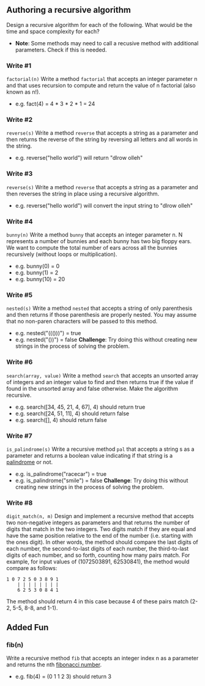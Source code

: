 ## Authoring a recursive algorithm
Design a recursive algorithm for each of the following. What would be the time and space complexity for each?
- **Note**: Some methods may need to call a recusive method with additional parameters. Check if this is needed.

### Write #1
`factorial(n)`
Write a method `factorial` that accepts an integer parameter n and that uses recursion to compute and return the value of n factorial (also known as n!).
- e.g. fact(4) = 4 * 3 * 2 * 1 = 24

### Write #2
`reverse(s)`
Write a method `reverse` that accepts a string as a parameter and then returns the reverse of the string by reversing all letters and all words in the string.
- e.g. reverse("hello world") will return "dlrow olleh"

### Write #3
`reverse(s)`
Write a method `reverse` that accepts a string as a parameter and then reverses the string in place using a recursive algorithm.
- e.g. reverse("hello world") will convert the input string to "dlrow olleh"

### Write #4
`bunny(n)`
Write a method `bunny` that accepts an integer parameter n. N represents a number of bunnies and each bunny has two big floppy ears. We want to compute the total number of ears across all the bunnies recursively (without loops or multiplication).
- e.g. bunny(0) = 0
- e.g. bunny(1) = 2
- e.g. bunny(10) = 20

### Write #5
`nested(s)`
Write a method `nested` that accepts a string of only parenthesis and then returns if those parenthesis are properly nested. You may
assume that no non-paren characters will be passed to this method.
- e.g. nested("((()))") = true
- e.g. nested("())") = false
**Challenge**: Try doing this without creating new strings in the process of solving the problem.

### Write #6
`search(array, value)`
Write a method `search` that accepts an unsorted array of integers and an integer value to find and then returns true if the value if found in the unsorted array and false otherwise. Make the algorithm recursive.
- e.g. search([34, 45, 21, 4, 67], 4) should return true
- e.g. search([24, 51, 11], 4) should return false
- e.g. search([], 4) should return false

### Write #7
`is_palindrome(s)`
Write a recursive method `pal` that accepts a string s as a parameter and returns a boolean value indicating if that string is a [palindrome](https://en.wikipedia.org/wiki/Palindrome) or not.
- e.g. is_palindrome("racecar") = true
- e.g. is_palindrome("smile") = false
**Challenge**: Try doing this without creating new strings in the process of solving the problem.

### Write #8
`digit_match(n, m)`
Design and implement a recursive method that accepts two non-negative integers as parameters and that returns the number of digits that match in the two integers. Two digits match if they are equal and have the same position relative to the end of the number (i.e. starting with the ones digit). In other words, the method should compare the last digits of each number, the second-to-last digits of each number, the third-to-last digits of each number, and so forth, counting how many pairs match.
For example, for  input values of (1072503891, 62530841), the method would compare as follows:
```
1 0 7 2 5 0 3 8 9 1
    | | | | | | | |
    6 2 5 3 0 8 4 1
```
The method should return 4 in this case because 4 of these pairs match (2-2, 5-5, 8-8, and 1-1).

## Added Fun
### fib(n)
Write a recursive method `fib` that accepts an integer index n as a parameter and returns the nth [fibonacci number](https://en.wikipedia.org/wiki/Fibonacci#Fibonacci_sequence).
- e.g. fib(4) = (0 1 1 2 3) should return 3


